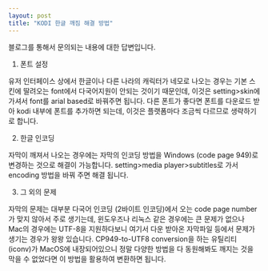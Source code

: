 ```yaml
---
layout: post
title: "KODI 한글 깨짐 해결 방법"
---
```



블로그를 통해서 문의되는 내용에 대한 답변입니다.




1. 폰트 설정




유저 인터페이스 상에서 한글이나 다른 나라의 캐릭터가 네모로 나오는 경우는 기본 스킨에 딸려오는 font에서 다국어지원이 안되는 것이기 때문인데, 이것은 setting>skin에 가셔서 font를 arial based로 바꿔주면 됩니다. 다른 폰트가 좋다면 폰트를 다운로드 받아 kodi 내부에 폰트를 추가하면 되는데, 이것은 플랫폼마다 조금씩 다르므로 생략하기로 합니다. 




2. 한글 인코딩




자막이 깨져서 나오는 경우에는 자막의 인코딩 방법을 Windows (code page 949)로 변경하는 것으로 해결이 가능합니다. setting>media player>subtitles로 가서 encoding 방법을 바꿔 주면 해결 됩니다.




3. 그 외의 문제




자막의 문제는 대부분 다국어 인코딩 (2바이트 인코딩)에서 오는 code page number가 맞지 않아서 주로 생기는데, 윈도우즈나 리눅스 같은 경우에는 큰 문제가 없으나 Mac의 경우에는 UTF-8을 지원하다보니 여기서 다운 받아온 자막파일 등에서 문제가 생기는 경우가 왕왕 있습니다. CP949-to-UTF8 conversion을 하는 유틸리티 (iconv)가 MacOS에 내장되어있으니 정말 다양한 방법을 다 동원해봐도 깨지는 것을 막을 수 없었다면 이 방법을 활용하여 변환하면 됩니다.






